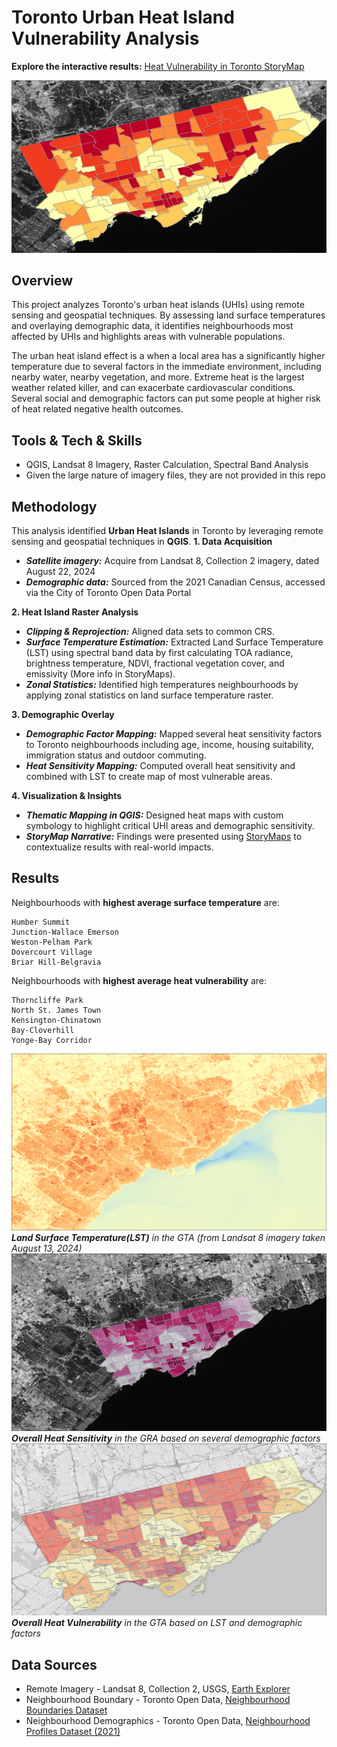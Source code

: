 # Toronto Urban Heat Island Vulnerability Analysis
**Explore the interactive results:** [Heat Vulnerability in Toronto StoryMap](https://storymaps.com/stories/ac363812a8e146f6b4d61aea3fd55a83)

![](images/vulerability-zoomed.png)

## Overview
This project analyzes Toronto's urban heat islands (UHIs) using remote sensing and geospatial techniques. By assessing land surface temperatures and overlaying demographic data, it identifies neighbourhoods most affected by UHIs and highlights areas with vulnerable populations.

The urban heat island effect is a when a local area has a significantly higher temperature due to several factors in the immediate environment, including nearby water, nearby vegetation, and more. Extreme heat is the largest weather related killer, and can exacerbate cardiovascular conditions. Several social and demographic factors can put some people at higher risk of heat related negative health outcomes.

## Tools & Tech & Skills
- QGIS, Landsat 8 Imagery, Raster Calculation, Spectral Band Analysis
- Given the large nature of imagery files, they are not provided in this repo

## Methodology
This analysis identified **Urban Heat Islands** in Toronto by leveraging remote sensing and geospatial techniques in **QGIS**.
**1. Data Acquisition**
- ***Satellite imagery:*** Acquire from Landsat 8, Collection 2 imagery, dated August 22, 2024
- ***Demographic data:*** Sourced from the 2021 Canadian Census, accessed via the City of Toronto Open Data Portal

**2. Heat Island Raster Analysis**
- ***Clipping & Reprojection:*** Aligned data sets to common CRS.
- ***Surface Temperature Estimation:*** Extracted Land Surface Temperature (LST) using spectral band data by first calculating TOA radiance, brightness temperature, NDVI, fractional vegetation cover, and emissivity (More info in StoryMaps).
- ***Zonal Statistics:*** Identified high temperatures neighbourhoods by applying zonal statistics on land surface temperature raster.

**3. Demographic Overlay**
- ***Demographic Factor Mapping:*** Mapped several heat sensitivity factors to Toronto neighbourhoods including age, income, housing suitability, immigration status and outdoor commuting.
- ***Heat Sensitivity Mapping:*** Computed overall heat sensitivity and combined with LST to create map of most vulnerable areas.

**4. Visualization & Insights**
- ***Thematic Mapping in QGIS:*** Designed heat maps with custom symbology to highlight critical UHI areas and demographic sensitivity.
- ***StoryMap Narrative:*** Findings were presented using [StoryMaps](https://storymaps.com/stories/ac363812a8e146f6b4d61aea3fd55a83) to contextualize results with real-world impacts.

## Results
Neighbourhoods with **highest average surface temperature** are:

    Humber Summit
    Junction-Wallace Emerson
    Weston-Pelham Park
    Dovercourt Village
    Briar Hill-Belgravia


Neighbourhoods with **highest average heat vulnerability** are:

    Thorncliffe Park
    North St. James Town
    Kensington-Chinatown
    Bay-Cloverhill
    Yonge-Bay Corridor

![](images/lst.png) ***Land Surface Temperature(LST)** in the GTA (from Landsat 8 imagery taken August 13, 2024)* 
![](images/d-sensitivity.png) ***Overall Heat Sensitivity** in the GRA based on several demographic factors*
![](images/vulnerability-osm-labels.png) ***Overall Heat Vulnerability** in the GTA based on LST and demographic factors*

## Data Sources
- Remote Imagery - Landsat 8, Collection 2, USGS, [Earth Explorer](https://earthexplorer.usgs.gov/)
- Neighbourhood Boundary - Toronto Open Data, [Neighbourhood Boundaries Dataset](https://open.toronto.ca/dataset/neighbourhoods/)
- Neighbourhood Demographics - Toronto Open Data, [Neighbourhood Profiles Dataset (2021)](https://open.toronto.ca/dataset/neighbourhood-profiles/)